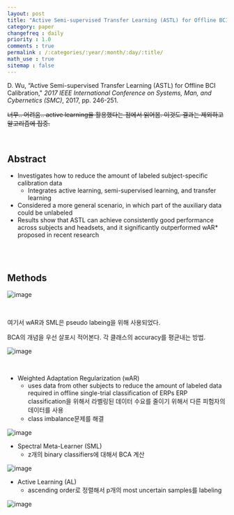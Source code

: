 ```yaml
---
layout: post
title: "Active Semi-supervised Transfer Learning (ASTL) for Offline BCI Calibration"
category: paper
changefreq : daily
priority : 1.0
comments : true
permalink : /:categories/:year/:month/:day/:title/
math_use : true
sitemap : false
---
```


D. Wu, “Active Semi-supervised Transfer Learning (ASTL) for Offline BCI Calibration," *2017 IEEE International Conference on Systems, Man, and Cybernetics (SMC)*, 2017, pp. 246-251.

~~너무.. 어려움.. active learning을 활용했다는 점에서 읽어봄. 이것도 결과는 제외하고 알고리즘에 집중.~~

<br>

## Abstract

- Investigates how to reduce the amount of labeled subject-specific calibration data
  - Integrates active learning, semi-supervised learning, and transfer learning
- Considered a more general scenario, in which part of the auxiliary data could be unlabeled
- Results show that ASTL can achieve consistently good performance across subjects and headsets, and it significantly outperformed wAR* proposed in recent research

<br>

<br>

## Methods

![image](https://user-images.githubusercontent.com/85778937/138501957-ef4ea0dd-7644-4906-8ada-874907d90ead.png)

<br>

여기서 wAR과 SML은 pseudo labeing을 위해 사용되었다.

BCA의 개념을 우선 살포시 적어본다. 각 클래스의 accuracy를 평균내는 방법.

![image](https://user-images.githubusercontent.com/85778937/138502191-d83e4e57-ff2f-4b3c-91ed-b10005dc7af7.png)

<br>

- Weighted Adaptation Regularization (wAR)
  - uses data from other subjects to reduce the amount of labeled data required in offline single-trial classification of ERPs
    ERP classification을 위해서 라벨링된 데이터 수요를 줄이기 위해서 다른 피험자의 데이터를 사용
  - class imbalance문제를 해결

![image](https://user-images.githubusercontent.com/85778937/138502887-8a012966-54e0-47a1-b2ff-8e9b43465e07.png)

- Spectral Meta-Learner (SML)
  - z개의 binary classifiers에 대해서 BCA 계산

![image](https://user-images.githubusercontent.com/85778937/138502960-094d3532-9d94-4aa7-b3d1-356b51d8cc34.png)

- Active Learning (AL)
  - ascending order로 정렬해서 p개의 most uncertain samples를 labeling

![image](https://user-images.githubusercontent.com/85778937/138503022-2029f6f1-0ab7-4271-8122-0f57f54cbc4a.png)
